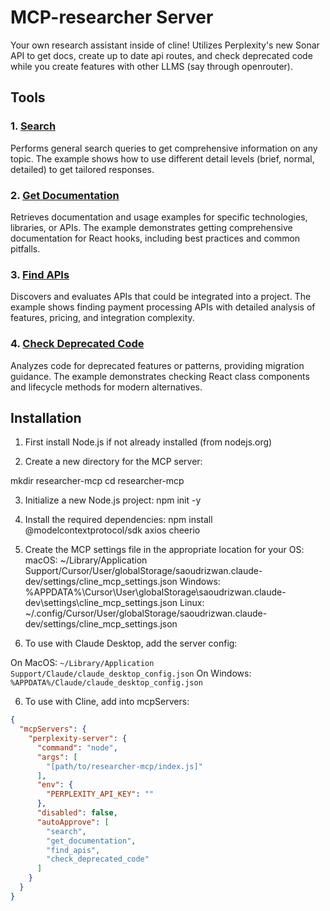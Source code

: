 # MCP-researcher Server

Your own research assistant inside of cline! Utilizes Perplexity's new Sonar API to get docs, create up to date api routes, and check deprecated code while you create features with other LLMS (say through openrouter). 


## Tools

### 1. [Search](search.md)
Performs general search queries to get comprehensive information on any topic. The example shows how to use different detail levels (brief, normal, detailed) to get tailored responses.

### 2. [Get Documentation](get-documentation.md)
Retrieves documentation and usage examples for specific technologies, libraries, or APIs. The example demonstrates getting comprehensive documentation for React hooks, including best practices and common pitfalls.

### 3. [Find APIs](find-apis.md)
Discovers and evaluates APIs that could be integrated into a project. The example shows finding payment processing APIs with detailed analysis of features, pricing, and integration complexity.

### 4. [Check Deprecated Code](check-deprecated-code.md)
Analyzes code for deprecated features or patterns, providing migration guidance. The example demonstrates checking React class components and lifecycle methods for modern alternatives.


## Installation

1. First install Node.js if not already installed (from nodejs.org)

2. Create a new directory for the MCP server:

mkdir researcher-mcp
cd researcher-mcp

3. Initialize a new Node.js project:
npm init -y

4. Install the required dependencies:
npm install @modelcontextprotocol/sdk axios cheerio

5. Create the MCP settings file in the appropriate location for your OS:
macOS: ~/Library/Application Support/Cursor/User/globalStorage/saoudrizwan.claude-dev/settings/cline_mcp_settings.json
Windows: %APPDATA%\Cursor\User\globalStorage\saoudrizwan.claude-dev\settings\cline_mcp_settings.json
Linux: ~/.config/Cursor/User/globalStorage/saoudrizwan.claude-dev/settings/cline_mcp_settings.json

5. To use with Claude Desktop, add the server config:

On MacOS: `~/Library/Application Support/Claude/claude_desktop_config.json`
On Windows: `%APPDATA%/Claude/claude_desktop_config.json`

6. To use with Cline, add into mcpServers: 

```json
{
  "mcpServers": {
    "perplexity-server": {
      "command": "node",
      "args": [
        "[path/to/researcher-mcp/index.js]"
      ],
      "env": {
        "PERPLEXITY_API_KEY": ""
      },
      "disabled": false,
      "autoApprove": [
        "search",
        "get_documentation",
        "find_apis",
        "check_deprecated_code"
      ]
    }
  }
}
```
